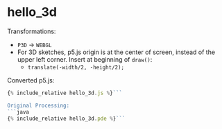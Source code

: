 ---
---

<script src="../p5/p5.min.js"></script>
<script src="hello_3d.js"></script>

# hello_3d

Transformations:
- `P3D` -> `WEBGL`
- For 3D sketches, p5.js origin is at the center of screen, instead of the
  upper left corner.  Insert at beginning of `draw()`:
    - `translate(-width/2, -height/2);`

<main></main>

Converted p5.js:
```javascript
{% include_relative hello_3d.js %}```

Original Processing:
```java
{% include_relative hello_3d.pde %}```

